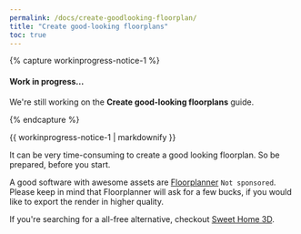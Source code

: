 ```yaml
---
permalink: /docs/create-goodlooking-floorplan/
title: "Create good-looking floorplans"
toc: true
---
```


{% capture workinprogress-notice-1 %}
#### Work in progress...

We're still working on the **Create good-looking floorplans** guide.

{% endcapture %}

<div class="notice--warning">{{ workinprogress-notice-1 | markdownify }}</div>

It can be very time-consuming to create a good looking floorplan. So be prepared, before you start.

A good software with awesome assets are [Floorplanner](Floorplanner.com) `Not sponsored`. Please keep in mind that Floorplanner will ask for a few bucks, if you would like to export the render in higher quality.

If you're searching for a all-free alternative, checkout [Sweet Home 3D](www.sweethome3d.com).
